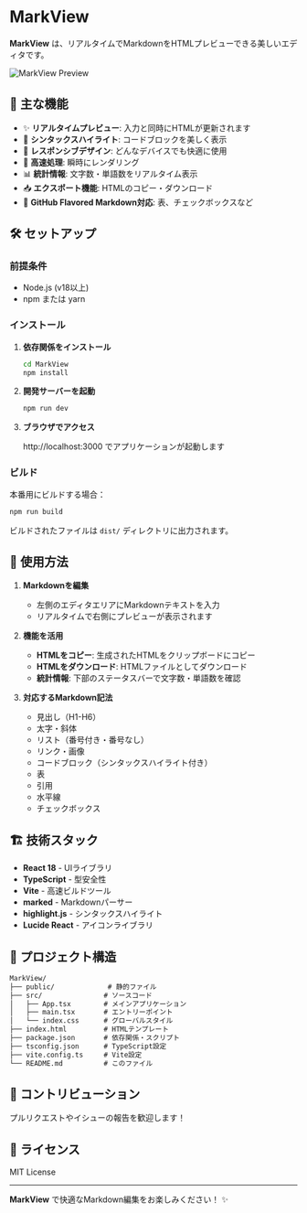 # MarkView

**MarkView** は、リアルタイムでMarkdownをHTMLプレビューできる美しいエディタです。

![MarkView Preview](https://via.placeholder.com/800x400/667eea/ffffff?text=MarkView+Preview)

## 🚀 主な機能

- ✨ **リアルタイムプレビュー**: 入力と同時にHTMLが更新されます
- 🎨 **シンタックスハイライト**: コードブロックを美しく表示
- 📱 **レスポンシブデザイン**: どんなデバイスでも快適に使用
- 🚀 **高速処理**: 瞬時にレンダリング
- 📊 **統計情報**: 文字数・単語数をリアルタイム表示
- 📥 **エクスポート機能**: HTMLのコピー・ダウンロード
- 🎯 **GitHub Flavored Markdown対応**: 表、チェックボックスなど

## 🛠️ セットアップ

### 前提条件

- Node.js (v18以上)
- npm または yarn

### インストール

1. **依存関係をインストール**

   ```bash
   cd MarkView
   npm install
   ```

2. **開発サーバーを起動**

   ```bash
   npm run dev
   ```

3. **ブラウザでアクセス**

   http://localhost:3000 でアプリケーションが起動します

### ビルド

本番用にビルドする場合：

```bash
npm run build
```

ビルドされたファイルは `dist/` ディレクトリに出力されます。

## 🎯 使用方法

1. **Markdownを編集**
   - 左側のエディタエリアにMarkdownテキストを入力
   - リアルタイムで右側にプレビューが表示されます

2. **機能を活用**
   - **HTMLをコピー**: 生成されたHTMLをクリップボードにコピー
   - **HTMLをダウンロード**: HTMLファイルとしてダウンロード
   - **統計情報**: 下部のステータスバーで文字数・単語数を確認

3. **対応するMarkdown記法**
   - 見出し（H1-H6）
   - 太字・斜体
   - リスト（番号付き・番号なし）
   - リンク・画像
   - コードブロック（シンタックスハイライト付き）
   - 表
   - 引用
   - 水平線
   - チェックボックス

## 🏗️ 技術スタック

- **React 18** - UIライブラリ
- **TypeScript** - 型安全性
- **Vite** - 高速ビルドツール
- **marked** - Markdownパーサー
- **highlight.js** - シンタックスハイライト
- **Lucide React** - アイコンライブラリ

## 📂 プロジェクト構造

```txt
MarkView/
├── public/             # 静的ファイル
├── src/               # ソースコード
│   ├── App.tsx        # メインアプリケーション
│   ├── main.tsx       # エントリーポイント
│   └── index.css      # グローバルスタイル
├── index.html         # HTMLテンプレート
├── package.json       # 依存関係・スクリプト
├── tsconfig.json      # TypeScript設定
├── vite.config.ts     # Vite設定
└── README.md          # このファイル
```

## 🤝 コントリビューション

プルリクエストやイシューの報告を歓迎します！

## 📄 ライセンス

MIT License

---

**MarkView** で快適なMarkdown編集をお楽しみください！ ✨
